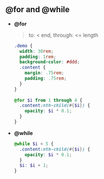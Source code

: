 ## @for and @while
  - **@for** 
  
    > to: < end, through: <= length
  
    ```scss
    .demo {
      width: 30rem;
      padding: 1rem;
      background-color: #ddd;
      .content {
        margin: .75rem;
        padding: .75rem;
      }
    }
   
    @for $i from 1 through 4 {
      .content:nth-child(#{$i}) {
        opacity: $i * 0.1;
      }
    }
    ```
    
  - **@while**    
  
    ```scss    
    @while $i < 5 {
      .content:nth-child(#{$i}) {
        opacity: $i * 0.1;
      }
      $i: $i + 1; 
    }
    ```
